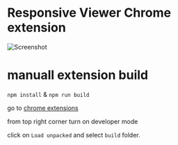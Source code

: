 # Responsive Viewer Chrome extension

![Screenshot](https://raw.githubusercontent.com/skmail/responsive-viewer/master/screenshot.png)

# manuall extension build

`npm install` & `npm run build`

go to [chrome extensions](chrome://extensions/)

from top right corner turn on developer mode

click on `Load unpacked` and select `build` folder.
